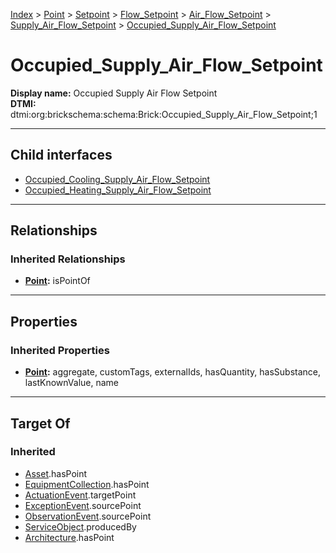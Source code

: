 [Index](../../../../../../Index.md) > [Point](../../../../../Point.md) > [Setpoint](../../../../Setpoint.md) > [Flow_Setpoint](../../../Flow_Setpoint.md) > [Air_Flow_Setpoint](../../Air_Flow_Setpoint.md) > [Supply_Air_Flow_Setpoint](../Supply_Air_Flow_Setpoint.md) > [Occupied_Supply_Air_Flow_Setpoint](#)
# Occupied_Supply_Air_Flow_Setpoint

**Display name:** Occupied Supply Air Flow Setpoint<br />
**DTMI:** dtmi:org:brickschema:schema:Brick:Occupied_Supply_Air_Flow_Setpoint;1

---

## Child interfaces
* [Occupied_Cooling_Supply_Air_Flow_Setpoint](Occupied_Cooling_Supply_Air_Flow_Setpoint.md)
* [Occupied_Heating_Supply_Air_Flow_Setpoint](Occupied_Heating_Supply_Air_Flow_Setpoint.md)

---

## Relationships
### Inherited Relationships
* **[Point](../../../../../Point.md):** isPointOf

---

## Properties
### Inherited Properties
* **[Point](../../../../../Point.md):** aggregate, customTags, externalIds, hasQuantity, hasSubstance, lastKnownValue, name

---

## Target Of
### Inherited
* [Asset](../../../../../../Asset/Asset.md).hasPoint
* [EquipmentCollection](../../../../../../Collection/AssetCollection/EquipmentCollection/EquipmentCollection.md).hasPoint
* [ActuationEvent](../../../../../../Event/PointEvent/ActuationEvent.md).targetPoint
* [ExceptionEvent](../../../../../../Event/PointEvent/ExceptionEvent.md).sourcePoint
* [ObservationEvent](../../../../../../Event/PointEvent/ObservationEvent.md).sourcePoint
* [ServiceObject](../../../../../../Information/ServiceObject/ServiceObject.md).producedBy
* [Architecture](../../../../../../Space/Architecture/Architecture.md).hasPoint
